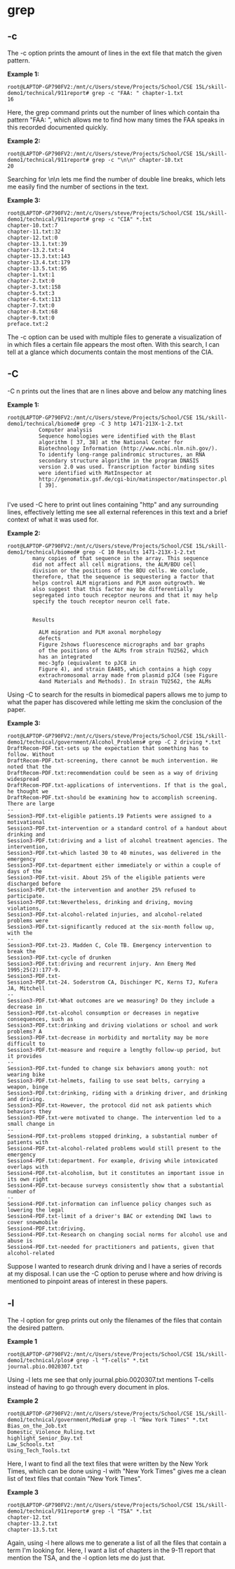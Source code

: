 <!-- Consider the commands less, find, and grep. Choose one. Online, find 3 interesting command-line options or alternate ways to use the command you chose. For example, we saw the -name option for find in class. For each of those options, give 3 examples of using it on files and directories from ./technical. Show each example as a code block that shows the command and its output, and write a sentence or two about what it’s doing and why it’s useful.

That makes 9 total examples, three each for three different command-line options. Many commands like these have pretty sophisticated behavior possible – it can take years to be exposed to and learn all of the possible tricks and inner workings.

To find information about the commands, a simple Web search like “find command-line options” will probably give decent results. There is also a built-in command on many systems called man (short for “manual”) that displays information about commands; you can use man grep, for example, to see a long listing of information about how grep works.-->

# **grep**

## -c
The -c option prints the amount of lines in the ext file that match the given pattern.

**Example 1:**
```
root@LAPTOP-GP790FV2:/mnt/c/Users/steve/Projects/School/CSE 15L/skill-demo1/technical/911report# grep -c "FAA: " chapter-1.txt
16
```
Here, the grep command prints out the number of lines which contain tha pattern "FAA: ", which allows me to find how many times the FAA speaks in this recorded documented quickly.

**Example 2:**

```
root@LAPTOP-GP790FV2:/mnt/c/Users/steve/Projects/School/CSE 15L/skill-demo1/technical/911report# grep -c "\n\n" chapter-10.txt
20
```
Searching for \n\n lets me find the number of double line breaks, which lets me easily find the number of sections in the text.

**Example 3:**

```
root@LAPTOP-GP790FV2:/mnt/c/Users/steve/Projects/School/CSE 15L/skill-demo1/technical/911report# grep -c "CIA" *.txt 
chapter-10.txt:7
chapter-11.txt:32
chapter-12.txt:0
chapter-13.1.txt:39
chapter-13.2.txt:4
chapter-13.3.txt:143
chapter-13.4.txt:179
chapter-13.5.txt:95
chapter-1.txt:1
chapter-2.txt:0
chapter-3.txt:158
chapter-5.txt:3
chapter-6.txt:113
chapter-7.txt:0
chapter-8.txt:68
chapter-9.txt:0
preface.txt:2
```
The -c option can be used with multiple files to generate a visualization of in which files a certain file appears the most often. With this search, I can tell at a glance which documents contain the most mentions of the CIA.

## -C 

-C n prints out the lines that are n lines above and below any matching lines

**Example 1:**

```
root@LAPTOP-GP790FV2:/mnt/c/Users/steve/Projects/School/CSE 15L/skill-demo1/technical/biomed# grep -C 3 http 1471-213X-1-2.txt
          Computer analysis
          Sequence homologies were identified with the Blast
          algorithm [ 37, 38] at the National Center for
          Biotechnology Information (http://www.ncbi.nlm.nih.gov/).
          To identify long-range palindromic structures, an RNA
          secondary structure algorithm in the program DNASIS
          version 2.0 was used. Transcription factor binding sites
          were identified with MatInspector at
          http://genomatix.gsf.de/cgi-bin/matinspector/matinspector.pl
          [ 39].


```
I've used -C here to print out lines containing "http" and any surrounding lines, effectively letting me see all external references in this text and a brief context of what it was used for.

**Example 2:**
```
root@LAPTOP-GP790FV2:/mnt/c/Users/steve/Projects/School/CSE 15L/skill-demo1/technical/biomed# grep -C 10 Results 1471-213X-1-2.txt
        many copies of that sequence in the array. This sequence
        did not affect all cell migrations, the ALM/BDU cell
        division or the positions of the BDU cells. We conclude,
        therefore, that the sequence is sequestering a factor that
        helps control ALM migrations and PLM axon outgrowth. We
        also suggest that this factor may be differentially
        segregated into touch receptor neurons and that it may help
        specify the touch receptor neuron cell fate.


        Results

          ALM migration and PLM axonal morphology
          defects
          Figure 2shows fluorescence micrographs and bar graphs
          of the positions of the ALMs from strain TU2562, which
          has an integrated
          mec-3gfp (equivalent to pJC8 in
          Figure 4), and strain EA485, which contains a high copy
          extrachromosomal array made from plasmid pJC4 (see Figure
          4and Materials and Methods). In strain TU2562, the ALMs
```
Using -C to search for the results in biomedical papers allows me to jump to what the paper has discovered while letting me skim the conclusion of the paper. 

**Example 3:**
```
root@LAPTOP-GP790FV2:/mnt/c/Users/steve/Projects/School/CSE 15L/skill-demo1/technical/government/Alcohol_Problems# grep -C 2 driving *.txt
DraftRecom-PDF.txt-sets up the expectation that something has to follow. Without
DraftRecom-PDF.txt-screening, there cannot be much intervention. He noted that the
DraftRecom-PDF.txt:recommendation could be seen as a way of driving widespread
DraftRecom-PDF.txt-applications of interventions. If that is the goal, he thought we
DraftRecom-PDF.txt-should be examining how to accomplish screening. There are large
--
Session3-PDF.txt-eligible patients.19 Patients were assigned to a motivational
Session3-PDF.txt-intervention or a standard control of a handout about drinking and
Session3-PDF.txt:driving and a list of alcohol treatment agencies. The intervention,
Session3-PDF.txt-which lasted 30 to 40 minutes, was delivered in the emergency
Session3-PDF.txt-department either immediately or within a couple of days of the
Session3-PDF.txt-visit. About 25% of the eligible patients were discharged before
Session3-PDF.txt-the intervention and another 25% refused to participate.
Session3-PDF.txt:Nevertheless, drinking and driving, moving violations,
Session3-PDF.txt-alcohol-related injuries, and alcohol-related problems were
Session3-PDF.txt-significantly reduced at the six-month follow up, with the
--
Session3-PDF.txt-23. Madden C, Cole TB. Emergency intervention to break the
Session3-PDF.txt-cycle of drunken
Session3-PDF.txt:driving and recurrent injury. Ann Emerg Med 1995;25(2):177-9.
Session3-PDF.txt-
Session3-PDF.txt-24. Soderstrom CA, Dischinger PC, Kerns TJ, Kufera JA, Mitchell
--
Session3-PDF.txt-What outcomes are we measuring? Do they include a decrease in
Session3-PDF.txt-alcohol consumption or decreases in negative consequences, such as
Session3-PDF.txt:drinking and driving violations or school and work problems? A
Session3-PDF.txt-decrease in morbidity and mortality may be more difficult to
Session3-PDF.txt-measure and require a lengthy follow-up period, but it provides
--
Session3-PDF.txt-funded to change six behaviors among youth: not wearing bike
Session3-PDF.txt-helmets, failing to use seat belts, carrying a weapon, binge
Session3-PDF.txt:drinking, riding with a drinking driver, and drinking and driving.
Session3-PDF.txt-However, the protocol did not ask patients which behaviors they
Session3-PDF.txt-were motivated to change. The intervention led to a small change in
--
Session4-PDF.txt-problems stopped drinking, a substantial number of patients with
Session4-PDF.txt-alcohol-related problems would still present to the emergency
Session4-PDF.txt:department. For example, driving while intoxicated overlaps with
Session4-PDF.txt-alcoholism, but it constitutes an important issue in its own right
Session4-PDF.txt-because surveys consistently show that a substantial number of
--
Session4-PDF.txt-information can influence policy changes such as lowering the legal
Session4-PDF.txt-limit of a driver's BAC or extending DWI laws to cover snowmobile
Session4-PDF.txt:driving.
Session4-PDF.txt-Research on changing social norms for alcohol use and abuse is
Session4-PDF.txt-needed for practitioners and patients, given that alcohol-related
```
Suppose I wanted to research drunk driving and I have a series of records at my disposal. I can use the -C option to peruse where and how driving is mentioned to pinpoint areas of interest in these papers.

## -l
The -l option for grep prints out only the filenames of the files that contain the desired pattern.

**Example 1**

```
root@LAPTOP-GP790FV2:/mnt/c/Users/steve/Projects/School/CSE 15L/skill-demo1/technical/plos# grep -l "T-cells" *.txt
journal.pbio.0020307.txt
```
Using -l lets me see that only journal.pbio.0020307.txt mentions T-cells instead of having to go through every document in plos. 

**Example 2**

```
root@LAPTOP-GP790FV2:/mnt/c/Users/steve/Projects/School/CSE 15L/skill-demo1/technical/government/Media# grep -l "New York Times" *.txt
Bias_on_the_Job.txt
Domestic_Violence_Ruling.txt
highlight_Senior_Day.txt
Law_Schools.txt
Using_Tech_Tools.txt
```
Here, I want to find all the text files that were written by the New York Times, which can be done using -l with "New York Times" gives me a clean list of text files that contain "New York Times".

**Example 3**
```
root@LAPTOP-GP790FV2:/mnt/c/Users/steve/Projects/School/CSE 15L/skill-demo1/technical/911report# grep -l "TSA" *.txt
chapter-12.txt
chapter-13.2.txt
chapter-13.5.txt
```
Again, using -l here allows me to generate a list of all the files that contain a term I'm looking for. Here, I want a list of chapters in the 9-11 report that mention the TSA, and the -l option lets me do just that.

